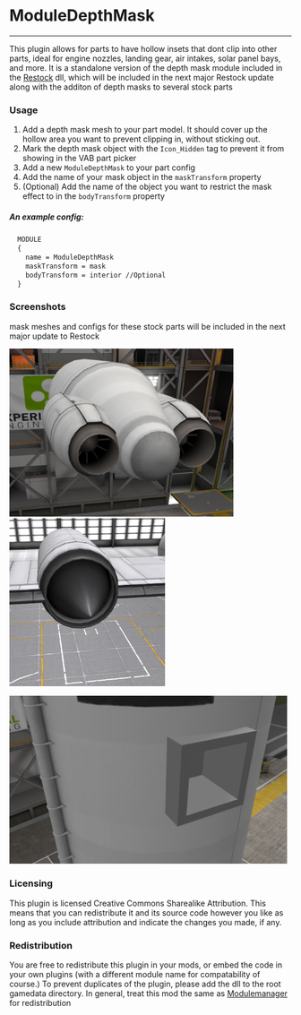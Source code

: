 # ModuleDepthMask
---

This plugin allows for parts to have hollow insets that dont clip into other parts, ideal for engine nozzles, landing gear, air intakes, solar panel bays, and more. It is a standalone version of the depth mask module included in the [Restock](github.com/PorktoberRevolution/ReStocked) dll, which will be included in the next major Restock update along with the additon of depth masks to several stock parts

### Usage
1. Add a depth mask mesh to your part model. It should cover up the hollow area you want to prevent clipping in, without sticking out.
2. Mark the depth mask object with the `Icon_Hidden` tag to prevent it from showing in the VAB part picker
3. Add a new `ModuleDepthMask` to your part config
4. Add the name of your mask object in the `maskTransform` property
5. (Optional) Add the name of the object you want to restrict the mask effect to in the `bodyTransform` property

##### An example config:
```
  MODULE
  {
    name = ModuleDepthMask
    maskTransform = mask
    bodyTransform = interior //Optional
  }
```

### Screenshots
mask meshes and configs for these stock parts will be included in the next major update to Restock

<a href="url"><img src="https://github.com/drewcassidy/KSP-DepthMask/raw/master/Screenshots/depthmask-jets.png"  height="300" ></a>
<a href="url"><img src="https://github.com/drewcassidy/KSP-DepthMask/raw/master/Screenshots/depthmask-intake.png"  height="300" ></a>

<a href="url"><img src="https://github.com/drewcassidy/KSP-DepthMask/raw/master/Screenshots/depthmask-box.png"  height="300" ></a>
### Licensing
This plugin is licensed Creative Commons Sharealike Attribution. This means that you can redistribute it and its source code however you like as long as you include attribution and indicate the changes you made, if any. 

### Redistribution
You are free to redistribute this plugin in your mods, or embed the code in your own plugins (with a different module name for compatability of course.) To prevent duplicates of the plugin, please add the dll to the root gamedata directory. In general, treat this mod the same as [Modulemanager](github.com/sarbian/ModuleManager) for redistribution
